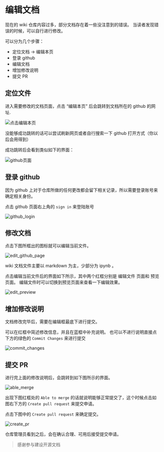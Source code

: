 # 编辑文档

现在的 wiki 仓库内容过多，部分文档存在着一些没注意到的错误。
当读者发现错误的时候，可以自行进行修改。

可以分为几个步骤：
- 定位文档 -> 编辑本页
- 登录 github
- 编辑文档
- 增加修改说明
- 提交 PR

## 定位文件

进入需要修改的文档页面，点击 “编辑本页” 后会跳转到文档所在的 github 的网址.

![点击编辑本页](./assets/edit_page.png)

没能够成功跳转的话可以尝试刷新网页或者自行搜索一下 github 打开方式（你以后会用得到）

成功跳转后会看到类似如下的界面：

![github页面](./assets/github_pages.png)

## 登录 github

因为 github 上对于仓库所做的任何更改都会留下相关记录，所以需要登录账号来确定相关身份。

点击 github 页面右上角的 `sign in` 来登陆账号

![github_login](./../assets/2.png)

## 修改文档


点击下图所框出的图标就可以编辑当前文件。

![edit_github_page](./assets/edit_github_page.png)

wiki 文档文件主要以 markdown 为主，少部分为 ipynb 。

点击编辑当前文件后的界面如下所示，其中两个红框分别是 编辑文件 页面和 预览 页面。
编辑文件时可以切换到预览页面来查看一下编辑效果。

![edit_preview](./assets/edit_preview.png)

## 增加修改说明

文档修改完毕后，需要在编辑框最底下进行提交。

可以在红框中简述修改信息，并且在蓝框中补充说明。
也可以不进行说明直接点下方的绿色的 `Commit Changes` 来进行提交

![commit_changes](./assets/commit.png)

## 提交 PR

进行完上面的修改说明后，会跳转到如下图所示的界面。

![able_merge](./assets/able_merge.png)

出现下图红框处的 `Able to merge` 的话就说明能够正常提交了，这个时候点击如图右下方的 `Create pull request` 来提交申请。

点击下图中的 `Create pull request` 来确定提交。

![create_pr](./assets/create_pr.png)

仓库管理员看到之后，会在确认合理、可用后接受提交申请。

> 感谢参与建设开源文档